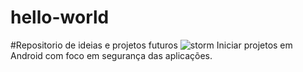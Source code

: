 # hello-world
#Repositorio de ideias e projetos futuros
![storm](https://user-images.githubusercontent.com/18296087/80307870-3dd45a00-87a2-11ea-97ff-f35afb16fdbd.jpg)
Iniciar projetos em Android com foco em segurança das aplicações.
